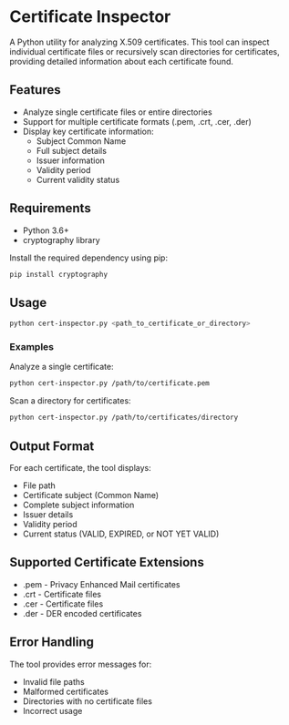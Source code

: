 # Certificate Inspector

A Python utility for analyzing X.509 certificates. This tool can inspect individual certificate files or recursively scan directories for certificates, providing detailed information about each certificate found.

## Features
- Analyze single certificate files or entire directories
- Support for multiple certificate formats (.pem, .crt, .cer, .der)
- Display key certificate information:
  - Subject Common Name
  - Full subject details
  - Issuer information
  - Validity period
  - Current validity status

## Requirements
- Python 3.6+
- cryptography library

Install the required dependency using pip:
```bash
pip install cryptography
```

## Usage
```bash
python cert-inspector.py <path_to_certificate_or_directory>
```

### Examples
Analyze a single certificate:
```bash
python cert-inspector.py /path/to/certificate.pem
```
Scan a directory for certificates:
```bash
python cert-inspector.py /path/to/certificates/directory
```

## Output Format
For each certificate, the tool displays:
- File path
- Certificate subject (Common Name)
- Complete subject information
- Issuer details
- Validity period
- Current status (VALID, EXPIRED, or NOT YET VALID)

## Supported Certificate Extensions
- .pem - Privacy Enhanced Mail certificates
- .crt - Certificate files
- .cer - Certificate files
- .der - DER encoded certificates

## Error Handling
The tool provides error messages for:
- Invalid file paths
- Malformed certificates
- Directories with no certificate files
- Incorrect usage

